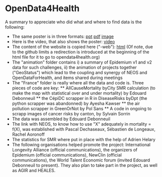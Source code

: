 # OpenData4Health

A summary to appreciate who did what and where to find data is the following:
* The same poster is in three formats: [ppt](OpenData4Health-poster.pptx) [pdf](OpenData4Health-poster.pdf) [image](OpenData4Health-poster.png)
* Here is the video, that also shows the poster: [video](OpenData4Health-video.mp4)
* The content of the website is copied here ("-web"): [html](OpenData4Health-web.html) (Of note, due to the github limits a redirection is introduced at the beginning of the html file for it to go to opendata4health.org)
* The "animation" folder contains i) a summary of Epidemium v1 and v2 data for such challenges, ii) the animation of projects together ("GeoStatus") which lead to the coupling and synergy of NEOS and OpenDataForHealth, and items shared during meetings
* The "France" folder is really where all the data and code is. Three pieces of code are key:
** AllCauseMortality byCity SMR calculation (to make the map with statistical over and under mortality) by Edouard Debonneuil
** the CépiDC scrapper in R in DiseaseRisks byDpt (the python scrapper was abandonned) by Ayesha Kawser
** the air pollution scrapper in GreenOrNot by Pol Sans
** A code in ongoing to scrapp images of cancer risks by canton, by Sylvain Sorrin
* The data was assembled by Edouard Debonneuil
* The link with NEOS, to know how to use "X" adequately in mortality = f(X), was established with Pascal Dechaseaux, Sébastien de Longeaux, Rachel Aoronoff
* The statistics for SMR where put in place with the help of Adrien Helary
* The following organisations helped promote the project: International Longevity Alliance (official communications), the organizers of Epidemium (official communications), NewClin (official communications), the World Talent Economic forum (invited Edouard Debonneuil to present). They also plan to take part in the project, as well as AGIR and HEALES.
